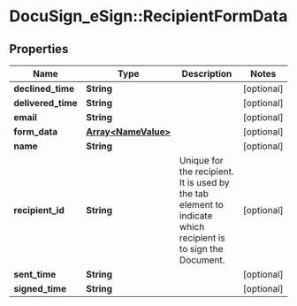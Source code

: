 # DocuSign_eSign::RecipientFormData

## Properties
Name | Type | Description | Notes
------------ | ------------- | ------------- | -------------
**declined_time** | **String** |  | [optional] 
**delivered_time** | **String** |  | [optional] 
**email** | **String** |  | [optional] 
**form_data** | [**Array&lt;NameValue&gt;**](NameValue.md) |  | [optional] 
**name** | **String** |  | [optional] 
**recipient_id** | **String** | Unique for the recipient. It is used by the tab element to indicate which recipient is to sign the Document. | [optional] 
**sent_time** | **String** |  | [optional] 
**signed_time** | **String** |  | [optional] 


